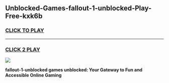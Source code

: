 
## Unblocked-Games-fallout-1-unblocked-Play-Free-kxk6b
<h3>
<a href="https://premium76.site?title=fallout-1-unblocked&ref=12A">CLICK TO PLAY</a></h3>
<hr>

<h3>
<a href="https://premium76.site?title=fallout-1-unblocked&ref=12A">CLICK 2 PLAY</a>
  
</h3>

<a href="https://premium76.site?title=fallout-1-unblocked&ref=12A"><img src="https://clearcache.store/games.png"></a>


**fallout-1-unblocked games unblocked: Your Gateway to Fun and Accessible Online Gaming**
